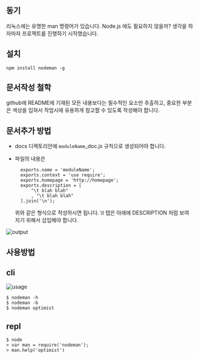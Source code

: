 동기
-------

  리눅스에는 유명한 man 명령어가 있습니다. Node.js 에도 필요하지 않을까? 생각을 하자마자 프로젝트를 진행하기 시작했습니다.


설치
-----

    npm install nodeman -g


문서작성 철학
---------------

  github에 README에 기재된 모든 내용보다는 필수적인 요소만 추출하고, 중요한 부분은 색상을 입혀서 작업시에 유용하게 참고할 수 있도록 작성해야 합니다.


문서추가 방법
--------------

- docs 디렉토리안에 <code>moduleName</code>_doc.js 규칙으로 생성되어야 합니다.
- 파일의 내용은

        exports.name = 'moduleName';
        exports.context = 'use require';
        exports.homepage = 'http://homepage';
        exports.description = [
            "\t blah blah"
            , "\t blah blah"
        ].join('\n');


  위와 같은 형식으로 작성하시면 됩니다. \t 탭은 아래에 DESCRIPTION 처럼 보여지기 위해서 삽입해야 합니다.

![output](https://photos-1.dropbox.com/btj/4faa6d69/wrJ7qPsDFgAg78-vcNjiIR_GcUqX9rJvkD8n7y2Q7ks/ScreenShot003.jpg?size=1280x960)


사용방법
----------

## cli

![usage](https://github.com/nanha/nodeman/raw/master/images/nodeman_usage.png)

    $ nodeman -h
    $ nodeman -b
    $ nodeman optimist
    

## repl

    $ node
    > var man = require('nodeman');
    > man.help('optimist')


